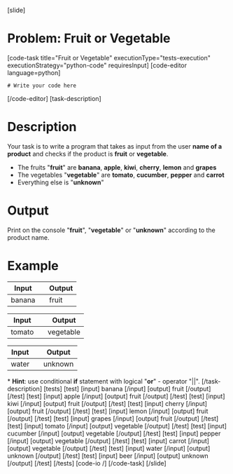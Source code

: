 [slide]
# Problem: Fruit or Vegetable
[code-task title="Fruit or Vegetable" executionType="tests-execution" executionStrategy="python-code" requiresInput]
[code-editor language=python]
```
# Write your code here
```
[/code-editor]
[task-description]
# Description

Your task is to write a program that takes as input from the user **name of a product** and checks if the product is **fruit** or **vegetable**.

- The fruits "**fruit**" are **banana**, **apple**, **kiwi**, **cherry**, **lemon** and **grapes**
- The vegetables "**vegetable**" are **tomato**, **cucumber**, **pepper** and **carrot**
- Everything else is "**unknown**"

# Output

Print on the console "**fruit**", "**vegetable**" or "**unknown**" according to the product name.

# Example

| **Input** | | **Output** |      
| --- | --- | --- |                 
| banana | | fruit |                   

| **Input** | | **Output** |      
| --- | --- | --- |                   
| tomato | | vegetable | 

| **Input** | | **Output** |      
| --- | --- | --- |                  
| water | | unknown |

\* **Hint**: use conditional **if** statement with logical "**or**" - operator "\|\|".
[/task-description]
[tests]
[test]
[input]
banana
[/input]
[output]
fruit
[/output]
[/test]
[test]
[input]
apple
[/input]
[output]
fruit
[/output]
[/test]
[test]
[input]
kiwi
[/input]
[output]
fruit
[/output]
[/test]
[test]
[input]
cherry
[/input]
[output]
fruit
[/output]
[/test]
[test]
[input]
lemon
[/input]
[output]
fruit
[/output]
[/test]
[test]
[input]
grapes
[/input]
[output]
fruit
[/output]
[/test]
[test]
[input]
tomato
[/input]
[output]
vegetable
[/output]
[/test]
[test]
[input]
cucumber
[/input]
[output]
vegetable
[/output]
[/test]
[test]
[input]
pepper
[/input]
[output]
vegetable
[/output]
[/test]
[test]
[input]
carrot
[/input]
[output]
vegetable
[/output]
[/test]
[test]
[input]
water
[/input]
[output]
unknown
[/output]
[/test]
[test]
[input]
beer
[/input]
[output]
unknown
[/output]
[/test]
[/tests]
[code-io /]
[/code-task] 
[/slide]